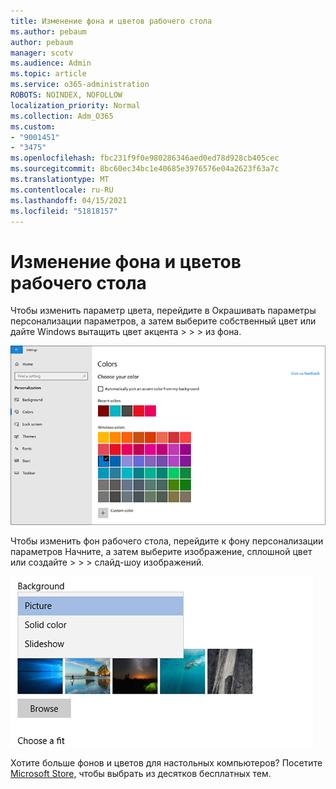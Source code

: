 ```yaml
---
title: Изменение фона и цветов рабочего стола
ms.author: pebaum
author: pebaum
manager: scotv
ms.audience: Admin
ms.topic: article
ms.service: o365-administration
ROBOTS: NOINDEX, NOFOLLOW
localization_priority: Normal
ms.collection: Adm_O365
ms.custom:
- "9001451"
- "3475"
ms.openlocfilehash: fbc231f9f0e980286346aed0ed78d928cb405cec
ms.sourcegitcommit: 8bc60ec34bc1e40685e3976576e04a2623f63a7c
ms.translationtype: MT
ms.contentlocale: ru-RU
ms.lasthandoff: 04/15/2021
ms.locfileid: "51818157"
---
```

# <a name="change-your-desktop-background-and-colors"></a>Изменение фона и цветов рабочего стола

Чтобы изменить параметр цвета, перейдите в Окрашивать параметры персонализации параметров, а затем выберите собственный цвет или дайте Windows вытащить цвет акцента  >    >    >  из фона.

![Персонализировать цвета в Windows.](media/windows-personalization-colors.png)

Чтобы изменить фон рабочего стола, перейдите к фону персонализации параметров Начните, а затем выберите изображение, сплошной цвет или создайте  >    >    >  слайд-шоу изображений. 

![Измените фон рабочего стола Windows.](media/windows-desktop-background.png)

Хотите больше фонов и цветов для настольных компьютеров? Посетите [Microsoft Store,](https://www.microsoft.com/store/collections/windowsthemes) чтобы выбрать из десятков бесплатных тем.
